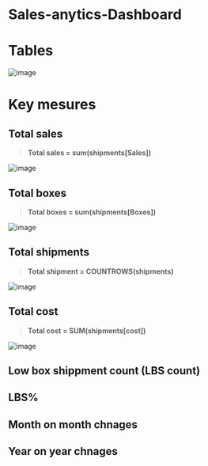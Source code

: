 # Sales-anytics-Dashboard

# Tables 
![image](https://github.com/user-attachments/assets/c66e530e-42f1-49c9-8339-ca1b3690448c)

# Key mesures 

## Total sales 
> **Total sales = sum(shipments[Sales])**


>>
![image](https://github.com/user-attachments/assets/ce911345-0226-4e74-938d-b451d68cfb7b)
>>




## Total boxes 
>**Total boxes = sum(shipments[Boxes])**

>>
   ![image](https://github.com/user-attachments/assets/1fe12a26-44e7-47d5-be64-9efc59e21169)

>>

## Total shipments
>**Total shipment = COUNTROWS(shipments)**
>
![image](https://github.com/user-attachments/assets/a66fdc49-8b17-45d2-ab65-98ff568a245a)
>


## Total cost 

> **Total cost = SUM(shipments[cost])**
>
 ![image](https://github.com/user-attachments/assets/77891dbf-442f-41f1-a5f2-12c1be9eeb34)
 >


## Low box shippment count (LBS count)

## LBS%

## Month on month chnages 

## Year on year chnages 



